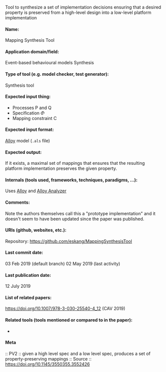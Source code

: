 Tool to synthesize a set of implementation decisions ensuring that a desired property is preserved from a high-level design into a low-level platform implementation

#### Name:
Mapping Synthesis Tool

#### Application domain/field:
Event-based behavioural models
Synthesis

#### Type of tool (e.g. model checker, test generator):
Synthesis tool

#### Expected input thing:
- Processes P and Q
- Specification $\Phi$
- Mapping constraint C

#### Expected input format:
[Alloy](Alloy.md) model (`.als` file)

#### Expected output:
If it exists, a maximal set of mappings that ensures that the resulting platform implementation preserves the given property.

#### Internals (tools used, frameworks, techniques, paradigms, ...):
Uses [Alloy](Alloy.md) and [Alloy Analyzer](Solvers/Alloy%20Analyzer.md)

#### Comments:
Note the authors themselves call this a "prototype implementation" and it doesn't seem to have been updated since the paper was published.

#### URIs (github, websites, etc.):
Repository: https://github.com/eskang/MappingSynthesisTool

#### Last commit date:
03 Feb 2019 (default branch)
02 May 2019 (last activity)

#### Last publication date:
12 July 2019

#### List of related papers:
https://doi.org/10.1007/978-3-030-25540-4_12 (CAV 2019)

#### Related tools (tools mentioned or compared to in the paper):
-

#### Meta
:: PV2 :: given a high level spec and a low level spec, produces a set of property-preserving mappings
:: Source :: https://doi.org/10.1145/3550355.3552426
